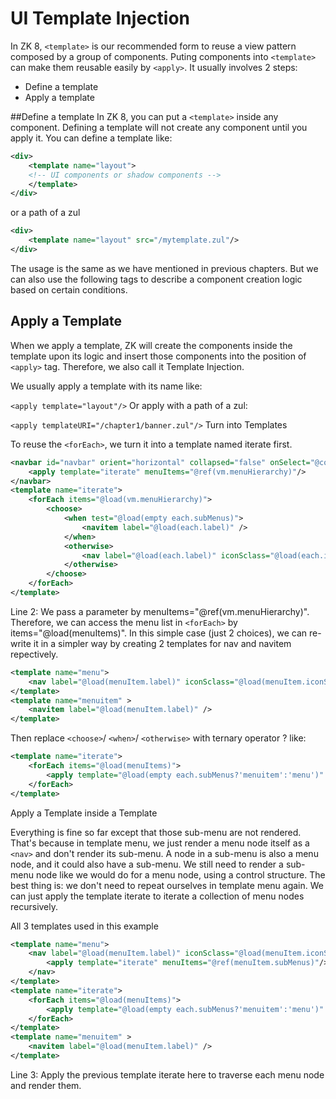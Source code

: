 # UI Template Injection

In ZK 8, `<template>` is our recommended form to reuse a view pattern composed by a group of components. Puting components into `<template>` can make them reusable easily by `<apply>`. It usually involves 2 steps:

- Define a template
- Apply a template

##Define a template
In ZK 8, you can put a `<template>` inside any component. Defining a template will not create any component until you apply it. You can define a template like:

```xml
<div>
    <template name="layout">
    <!-- UI components or shadow components -->
    </template>
</div>
```
or a path of a zul

```xml
<div>
    <template name="layout" src="/mytemplate.zul"/>
</div>
```
The usage is the same as we have mentioned in previous chapters. But we can also use the following tags to describe a component creation logic based on certain conditions.

## Apply a Template

When we apply a template, ZK will create the components inside the template upon its logic and insert those components into the position of `<apply>` tag. Therefore, we also call it Template Injection.

We usually apply a template with its name like:

`<apply template="layout"/>`
Or apply with a path of a zul:

`<apply templateURI="/chapter1/banner.zul"/>`
Turn into Templates

To reuse the `<forEach>`, we turn it into a template named iterate first.

```xml
<navbar id="navbar" orient="horizontal" collapsed="false" onSelect="@command('navigate')" >
    <apply template="iterate" menuItems="@ref(vm.menuHierarchy)"/>
</navbar>
<template name="iterate">
    <forEach items="@load(vm.menuHierarchy)">
        <choose>
            <when test="@load(empty each.subMenus)">
                <navitem label="@load(each.label)" />
            </when>
            <otherwise>
                <nav label="@load(each.label)" iconSclass="@load(each.iconSclass)"/>
            </otherwise>
        </choose>
    </forEach>
</template>
```
Line 2: We pass a parameter by menuItems="@ref(vm.menuHierarchy)". Therefore, we can access the menu list in `<forEach>` by items="@load(menuItems)".
In this simple case (just 2 choices), we can re-write it in a simpler way by creating 2 templates for nav and navitem repectively.

```xml
<template name="menu">
    <nav label="@load(menuItem.label)" iconSclass="@load(menuItem.iconSclass)"/>
</template>
<template name="menuitem" >
    <navitem label="@load(menuItem.label)" />
</template>
```
Then replace `<choose>`/ `<when>`/ `<otherwise>` with ternary operator ? like:

```xml
<template name="iterate">
    <forEach items="@load(menuItems)">
        <apply template="@load(empty each.subMenus?'menuitem':'menu')" menuItem="@ref(each)"/>
    </forEach>
</template>
```
Apply a Template inside a Template

Everything is fine so far except that those sub-menu are not rendered. That's because in template menu, we just render a menu node itself as a `<nav>` and don't render its sub-menu. A node in a sub-menu is also a menu node, and it could also have a sub-menu. We still need to render a sub-menu node like we would do for a menu node, using a control structure. The best thing is: we don't need to repeat ourselves in template menu again. We can just apply the template iterate to iterate a collection of menu nodes recursively.

All 3 templates used in this example

```xml
<template name="menu">
    <nav label="@load(menuItem.label)" iconSclass="@load(menuItem.iconSclass)">
        <apply template="iterate" menuItems="@ref(menuItem.subMenus)"/>
    </nav>
</template>
<template name="iterate">
    <forEach items="@load(menuItems)">
        <apply template="@load(empty each.subMenus?'menuitem':'menu')" menuItem="@ref(each)"/>
    </forEach>
</template>
<template name="menuitem" >
    <navitem label="@load(menuItem.label)" />
</template>
```
Line 3: Apply the previous template iterate here to traverse each menu node and render them.
